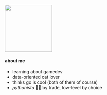 <img height="150" src="https://user-images.githubusercontent.com/39812919/122685073-b5075180-d1df-11eb-8172-9ee6ada53190.gif" />
<!-- Trivia: in case you're reading this, the gif came from an obscure Boards of Canada page I found. If you don't know them, go listen, they're pretty good! -->

#### about me

- learning about gamedev
- data-oriented cat lover
- thinks go is cool (both of them of course)
- _pythonista_ 🐍🐍 by trade, low-level by choice

<!-- #### what I do

- now: [lecture transcriptions CLI](https://github.com/SuperLesson/SuperLesson)
- previous: [Linux kernel unit testing](https://summerofcode.withgoogle.com/proposals/details/XoZiYvMx) + [static analysis CI](https://github.com/openscanhub/openscanhub)
-->
